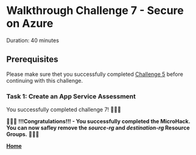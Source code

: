# Walkthrough Challenge 7 - Secure on Azure

Duration: 40 minutes

## Prerequisites

Please make sure thet you successfully completed [Challenge 5](../challenge-5/solution.md) before continuing with this challenge.

### **Task 1: Create an App Service Assessment**


You successfully completed challenge 7! 🚀🚀🚀

🚀🚀🚀 **!!!Congratulations!!! - You successfully completed the MicroHack. You can now safley remove the *source-rg* and *destination-rg* Resource Groups.** 🚀🚀🚀

 **[Home](../../Readme.md)** 